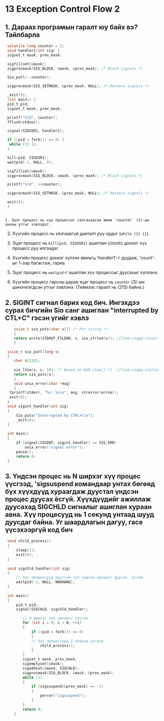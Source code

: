 # 13 Exception Control Flow 2

## 1. Дараах програмын гаралт юу байх вэ? Тайлбарла

```c
 volatile long counter = 2;
 void handler1(int sig) {
 sigset_t mask, prev_mask;

 sigfillset(&mask);
 sigprocmask(SIG_BLOCK, &mask, &prev_mask); /* Block signals */

 Sio_putl(--counter);

 sigprocmask(SIG_SETMASK, &prev_mask, NULL); /* Restore signals */

 _exit(0);
 }int main() {
 pid_t pid;
 sigset_t mask, prev_mask;

 printf("%ld", counter);
 fflush(stdout);

 signal(SIGUSR1, handler1);

 if ((pid = fork()) == 0) {
  while (1) {};
 }

 kill(pid, SIGUSR1);
 waitpid(-1, NULL, 0);

 sigfillset(&mask);
 sigprocmask(SIG_BLOCK, &mask, &prev_mask); /* Block signals */

 printf("%ld", ++counter);

 sigprocmask(SIG_SETMASK, &prev_mask, NULL); /* Restore signals */

 exit(0);
 }
```

##

	1. Эцэг процесс нь хүү процессыг салгахаасаа өмнө `counter` (2)-ын анхны утгыг хэвлэдэг.

 2. Хүүгийн процесс нь хязгааргүй давталт руу ордог (`while (1) {}`).

 3. Эцэг процесс нь `kill(pid, SIGUSR1)` ашиглан `SIGUSR1` дохиог хүү процесс руу илгээдэг.

 4. Хүүгийн процесс дохиог хүлээн авмагц 'handler1'-г дуудаж, 'count'-ыг 1-ээр багасгаж, гарна.

 5. Эцэг процесс нь `waitpid`-г ашиглан хүү процессыг дуусахыг хүлээнэ.
 
 6. Хүүгийн процесс гарсны дараа эцэг процесс нь `counter` (3)-ын шинэчлэгдсэн утгыг хэвлэнэ.
   (Тиймээс гаралт нь (213) байна.)
  
## 2. SIGINT сигнал барих код бич. Ингэхдээ сурах бичгийн Ѕio санг ашиглан "interrupted by CTL+С" гэсэн үгийг хэвлэ

```c
    ssize_t sio_puts(char s[]) /* Put string */
    {
    return write(STDOUT_FILENO, s, sio_strlen(s)); //line:csapp:siostrlen
    }

 ssize_t sio_putl(long v)
 {
    char s[128];
    
    sio_ltoa(v, s, 10); /* Based on K&R itoa() */  //line:csapp:sioltoa
    return sio_puts(s);
    }
    void unix_error(char *msg)
    {
  fprintf(stderr, "%s: %s\n", msg, strerror(errno));
  exit(0);
 }
 void sigint_handler(int sig) 
 {
     Sio_puts("Interrupted by CTRL+C\n");
     _exit(0);
 }
 
 int main()
 {
     if (signal(SIGINT, sigint_handler) == SIG_ERR) 
         unix_error("signal error");
     pause();
     return 0;
 }
```

## 3. Үндсэн процес нь N ширхэг хүү процес үүсгээд, 'sigsuspend командаар унтах бөгөөд бүх хүүхдүүд хураагдаж дуустал үндсэн процес дуусах ёсгүй. Хүүхдүүдийг ажиллаж дуусахад SIGCHLD сигналыг ашиглан хураан авна. Хүү процесууд нь 1 секунд унтаад шууд дуусдаг байна. Уг шаардлагын дагуу, гасе үүсэхээргүй код бич

```c
 void child_process() 
 {
     sleep(1);
     exit(0);
 }
 
 void sigchld_handler(int sig) 
 {
     // Хүү процессууд дууссан тул үндсэн процесс дуусах  ёстой.
     waitpid(-1, NULL, WNOHANG);
 }
 
 int main() 
 {
     pid_t pid;
     signal(SIGCHLD, sigchld_handler);

        // N ширхэг хүү процесс үүсгэх
        for (int i = 0; i < N; ++i) 
        {
            if ((pid = fork()) == 0) 
            {
            // Хүү процессууд 1 секунд унтана
                child_process();
            }
        }
        sigset_t mask, prev_mask;
        sigemptyset(&mask);
        sigaddset(&mask, SIGCHLD);
        sigprocmask(SIG_BLOCK, &mask, &prev_mask);
        while (1) 
        {
            if (sigsuspend(&prev_mask) == -1)
            {
                perror("sigsuspend");
            }
        ​}
        return 0;
    }
```
